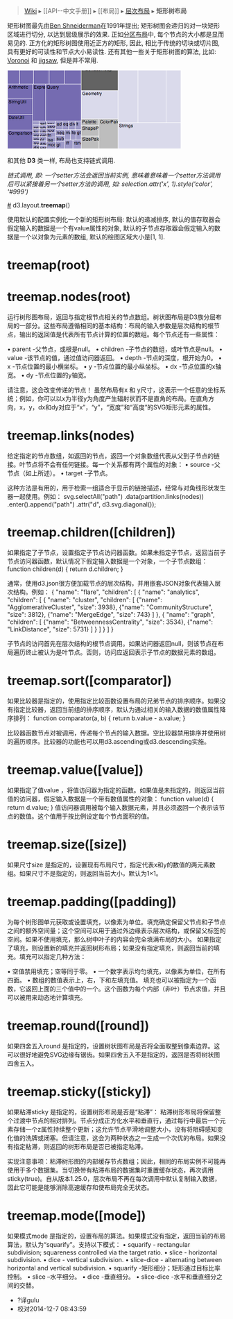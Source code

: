 > [Wiki](Home) ▸ [[API--中文手册]] ▸ [[布局]] ▸ [层次布局](层次布局) ▸ **矩形树布局**

矩形树图最先由[Ben Shneiderman](http://www.cs.umd.edu/hcil/treemap-history/)在1991年提出; 矩形树图会递归的对一块矩形区域进行切分, 以达到层级展示的效果. 正如[分区布局](分区布局)中, 每个节点的大小都是显而易见的. 正方化的矩形树图使用近正方的矩形, 因此, 相比于传统的切块或切片图, 具有更好的可读性和节点大小易读性. 还有其他一些关于矩形树图的算法, 比如: [Voronoi](http://portal.acm.org/citation.cfm?id=1056018.1056041) 和 [jigsaw](http://hint.fm/papers/158-wattenberg-final3.pdf), 但是并不常用.

[![treemap](treemap.png)](http://bl.ocks.org/mbostock/4063582)

和其他 **D3** 类一样, 布局也支持链式调用.

*链式调用, 即: 一个setter方法会返回当前实例, 意味着意味着一个setter方法调用后可以紧接着另一个setter方法的调用, 如: selection.attr('x', 1).style('color', '#999')*

<a name="treemap" href="#treemap">#</a> d3.layout.<b>treemap</b>()

使用默认的配置实例化一个新的矩形树布局: 默认的递减排序, 默认的值存取器会假定输入的数据是一个有value属性的对象, 默认的子节点存取器会假定输入的数据是一个以对象为元素的数组, 默认的绘图区域大小是[1, 1].

# treemap(root) 
# treemap.nodes(root)

运行树形图布局，返回与指定根节点相关的节点数组。树状图布局是D3族分层布局的一部分。这些布局遵循相同的基本结构：布局的输入参数是层次结构的根节点，输出的返回值是代表所有节点计算的位置的数组。每个节点还有一些属性：

•	parent -父节点，或根是null。
•	children -子节点的数组，或叶节点是null。
•	value -该节点的值，通过值访问器返回。
•	depth -节点的深度，根开始为0。
•	x -节点位置的最小横坐标。
•	y -节点位置的最小纵坐标。
•	dx -节点位置的x轴宽。
•	dy -节点位置的y轴宽。

请注意，这会改变传递的节点！
虽然布局有x 和 y尺寸，这表示一个任意的坐标系统；例如，你可以以x为半径y为角度产生辐射状而不是直角的布局。在直角方向，x，y，dx和dy对应于“x”，“y”，“宽度”和“高度”的SVG矩形元素的属性。
# treemap.links(nodes)

给定指定的节点数组，如返回的节点，返回一个对象数组代表从父到子节点的链接。叶节点将不会有任何链接。每一个关系都有两个属性的对象：
•	source -父节点（如上所述）。
•	target -子节点。

这种方法是有用的，用于检索一组适合于显示的链接描述，经常与对角线形状发生器一起使用。例如：
svg.selectAll("path")
    .data(partition.links(nodes))
  .enter().append("path")
    .attr("d", d3.svg.diagonal());
# treemap.children([children])
如果指定了子节点，设置指定子节点访问器函数。如果未指定子节点，返回当前子节点访问器函数，默认情况下假定输入数据是一个对象，一个子节点数组：
function children(d) {
  return d.children;
}

通常，使用d3.json很方便加载节点的层次结构，并用嵌套JSON对象代表输入层次结构。例如：
{
 "name": "flare",
 "children": [
  {
   "name": "analytics",
   "children": [
    {
     "name": "cluster",
     "children": [
      {"name": "AgglomerativeCluster", "size": 3938},
      {"name": "CommunityStructure", "size": 3812},
      {"name": "MergeEdge", "size": 743}
     ]
    },
    {
     "name": "graph",
     "children": [
      {"name": "BetweennessCentrality", "size": 3534},
      {"name": "LinkDistance", "size": 5731}
     ]
    }
   ]
  }
 ]
}

子节点的访问首先在层次结构的根节点调用。如果访问器返回null，则该节点在布局遍历终止被认为是叶节点。否则，访问应返回表示子节点的数据元素的数组。

# treemap.sort([comparator])

如果比较器是指定的，使用指定比较函数设置布局的兄弟节点的排序顺序。如果没有指定比较器，返回当前组的排序顺序，默认为通过相关的输入数据的数值属性降序排列：
function comparator(a, b) {
  return b.value - a.value;
}

比较器函数节点对被调用，传递每个节点的输入数据。空比较器禁用排序并使用树的遍历顺序。比较器的功能也可以用d3.ascending或d3.descending实施。
# treemap.value([value])
如果指定了值value ，将值访问器为指定的函数。如果值是未指定的，则返回当前值的访问器，假定输入数据是一个带有数值属性的对象：
function value(d) {
  return d.value;
}
值访问器调用被每个输入数据元素，并且必须返回一个表示该节点的数值。这个值用于按比例设定每个节点面积的值。
# treemap.size([size])
如果尺寸size 是指定的，设置现有布局尺寸，指定代表x和y的数值的两元素数组。如果尺寸不是指定的，则返回当前大小，默认为1×1。
# treemap.padding([padding])

为每个树形图单元获取或设置填充，以像素为单位。填充确定保留父节点和子节点之间的额外空间量；这个空间可以用于通过外边缘表示层次结构，或保留父标签的空间。如果不使用填充，那么树中叶子的内容会完全填满布局的大小。
如果指定了填充，则设置新的填充并返回树形布局；如果没有指定填充，则返回当前的填充。填充可以指定几种方法：

•	空值禁用填充；空等同于零。
•	一个数字表示均匀填充，以像素为单位，在所有四面。
•	数组的数值表示上，右，下和左填充值。
填充也可以被指定为一个函数，它返回上面的三个值中的一个。这个函数为每个内部（非叶）节点求值，并且可以被用来动态地计算填充。
# treemap.round([round])
如果四舍五入round 是指定的，设置树状图布局是否将全面取整到像素边界。这可以很好地避免SVG边缘有锯齿。如果四舍五入不是指定的，返回是否将树状图四舍五入。
# treemap.sticky([sticky])

如果粘滞sticky 是指定的，设置树形布局是否是“粘滞”：
粘滞树形布局将保留整个过渡中节点的相对排列。节点分成正方化水平和垂直行，通过每行中最后一个元素存储一个z属性持续整个更新；这允许节点平滑地调整大小，没有将阻碍感知变化值的洗牌或闭塞。但请注意，这会为两种状态之一生成一个次优的布局。如果没有指定粘滞，则返回的树形布局是否已被指定粘滞。

实现注意事项：粘滞树形图的内部缓存节点数组；因此，相同的布局实例不可能再使用于多个数据集。当切换带有粘滞布局的数据集时重置缓存状态，再次调用sticky(true)。自从版本1.25.0，层次布局不再在每次调用中默认复制输入数据，因此它可能是能够消除高速缓存和使布局完全无状态。
# treemap.mode([mode])

如果模式mode 是指定的，设置布局的算法。如果模式没有指定，返回当前的布局算法，默认为“squarify”。支持以下模式：
•	squarify - rectangular subdivision; squareness controlled via the target ratio.
•	slice - horizontal subdivision.
•	dice - vertical subdivision.
•	slice-dice - alternating between horizontal and vertical subdivision.
•	squarify -矩形细分；矩形通过目标比率控制。
•	slice –水平细分。
•	dice -垂直细分。
•	slice-dice -水平和垂直细分之间的交替。

* ?译gulu 
* 校对2014-12-7 08:43:59
